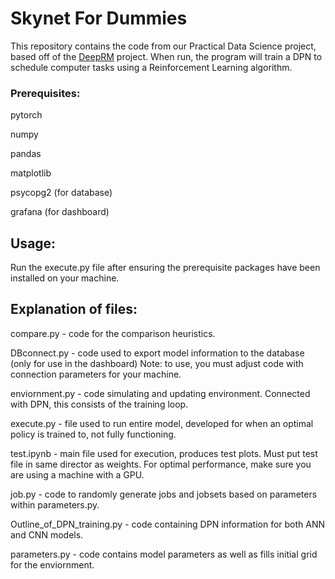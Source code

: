 # Skynet For Dummies

This repository contains the code from our Practical Data Science project, based off of the [DeepRM](https://people.csail.mit.edu/alizadeh/papers/deeprm-hotnets16.pdf) project.  When run, the program will train a DPN to schedule computer tasks using a Reinforcement Learning algorithm.


### Prerequisites:

pytorch

numpy

pandas

matplotlib

psycopg2 (for database)

grafana (for dashboard)


## Usage:

Run the execute.py file after ensuring the prerequisite packages have been installed on your machine.


## Explanation of files:

compare.py - code for the comparison heuristics.

DBconnect.py - code used to export model information to the database (only for use in the dashboard)  Note: to use, you must adjust code with connection parameters for your machine.

enviornment.py - code simulating and updating environment.  Connected with DPN, this consists of the training loop.

execute.py - file used to run entire model, developed for when an optimal policy is trained to, not fully functioning.

test.ipynb - main file used for execution, produces test plots.  Must put test file in same director as weights.  For optimal performance, make sure you are using a machine with a GPU.

job.py - code to randomly generate jobs and jobsets based on parameters within parameters.py.

Outline_of_DPN_training.py - code containing DPN information for both ANN and CNN models.

parameters.py - code contains model parameters as well as fills initial grid for the enviornment.
